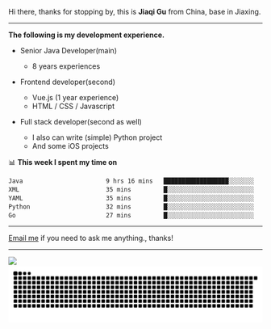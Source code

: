 Hi there, thanks for stopping by, this is **Jiaqi Gu** from China, base in Jiaxing.

---

**The following is my development experience.**

- Senior Java Developer(main)
  - 8 years experiences

- Frontend developer(second)
  - Vue.js (1 year experience)
  - HTML / CSS / Javascript
  
- Full stack developer(second as well)
  - I also can write (simple) Python project
  - And some iOS projects

📊 **This week I spent my time on**
<!--START_SECTION:waka-->

```txt
Java                       9 hrs 16 mins   ██████████████████░░░░░░░   72.24 %
XML                        35 mins         █░░░░░░░░░░░░░░░░░░░░░░░░   04.66 %
YAML                       35 mins         █░░░░░░░░░░░░░░░░░░░░░░░░   04.65 %
Python                     32 mins         █░░░░░░░░░░░░░░░░░░░░░░░░   04.16 %
Go                         27 mins         █░░░░░░░░░░░░░░░░░░░░░░░░   03.52 %
```

<!--END_SECTION:waka-->

---

[Email me](mailto:htk2klwgr@mozmail.com?subject=Hiring_from_GitHub) if you need to ask me anything., thanks!

---

![]( https://visitor-badge.glitch.me/badge?page_id=githubgujiaqi)
![]( https://github.com/droid-Q/droid-Q/raw/output/github-contribution-grid-snake.svg#gh-dark-mode-only)
